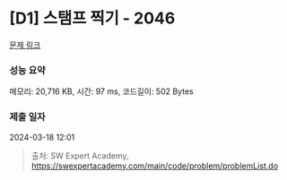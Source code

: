 # [D1] 스탬프 찍기 - 2046 

[문제 링크](https://swexpertacademy.com/main/code/problem/problemDetail.do?contestProbId=AV5QKdT6AyYDFAUq) 

### 성능 요약

메모리: 20,716 KB, 시간: 97 ms, 코드길이: 502 Bytes

### 제출 일자

2024-03-18 12:01



> 출처: SW Expert Academy, https://swexpertacademy.com/main/code/problem/problemList.do